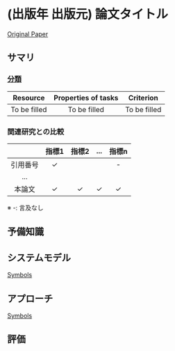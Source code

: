 <!-- 論文まとめテンプレート -->

# (出版年 出版元) 論文タイトル
[Original Paper](url)

## サマリ
<!--論文の新規性・手法のキモを2~3行で説明-->

### [分類](https://tier4.atlassian.net/wiki/spaces/~6422e65c57f0c028e2f72804/pages/2780268789)
<!-- [スケジューリング手法の分類法](https://tier4.atlassian.net/wiki/spaces/~6422e65c57f0c028e2f72804/pages/2780268789)に従って以下の表を埋める-->

| Resource     | Properties of tasks | Criterion    |
| :----------: | :-----------------: | :----------: |
| To be filled | To be filled        | To be filled |

### 関連研究との比較
<!-- 関連研究の章を基に以下のような比較表を作成する -->

|          | 指標1 | 指標2 | ... | 指標n |
| :------: | :---: | :---: | :-: | :---: |
| 引用番号 |   $\checkmark$   |       |     |   -   |
|   ...    |       |       |     |       |
|  本論文  |   $\checkmark$   |   $\checkmark$   |  $\checkmark$  |   $\checkmark$   |

※ -: 言及なし

## 予備知識
<!-- アプローチを理解するために必要最低限な予備知識を記載 -->

## システムモデル

[Symbols](./survey_template_symbols.md#symbols)

<!-- 上記表に書けないモデル・単純化・制約を全て記載 -->


## アプローチ

<!-- "システムモデルを使わないと説明できない∧その論文に限らない事項” はこのセクションの最初に記載する -->

[Symbols](./survey_template_symbols.md#アプローチ)

<!-- 論文の提案の主眼を簡潔にまとめる。この資料を読んで再現実装できるレベルにする。 -->

## 評価
<!-- 評価方法・結果・著者の考察を簡潔にまとめる -->
